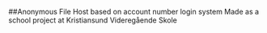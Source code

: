##Anonymous File Host based on account number login system
Made as a school project at Kristiansund Videregående Skole
